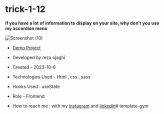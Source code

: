 # trick-1-12
**If you have a lot of information to display on your site, why don't you use my accordion menu**

![Screenshot (10)](https://github.com/REZA-OJAGHI-DRO/trick-1-12/assets/145910720/a7b8f6a7-f13d-4cfd-80c0-e85cec744699)

- [Demo Project](https://reza-ojaghi-dro.github.io/trick-1-12/)
 
- Developed by reza ojaghi

- Created - 2023-10-6

- Technologies Used - Html , css , sass

- Hooks Used : useState 

- Role - Frontend

- How to reach me : with my [instagram](https://www.instagram.com/reza-ojaghi-dro) and [linkedin](https://www.linkedin.com/in/reza-ojaghi-428748280/)# template-gym
